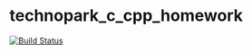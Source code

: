 # technopark_c_cpp_homework

[![Build Status](https://travis-ci.com/SanSanchezzz/technopark_c_cpp_homework.svg?token=byWvwnUjCcjWHoxTFz2v&branch=branch_it_1)](https://travis-ci.com/SanSanchezzz/technopark_c_cpp_homework)
